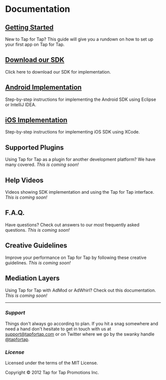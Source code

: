 # Documentation #

## [Getting Started](http://tapfortap.github.com/GettingStarted) ##
New to Tap for Tap? This guide will give you a rundown on how to set up your first app on Tap for Tap.

## [Download our SDK](https://github.com/tapfortap/Documentation/zipball/master) ##
Click here to download our SDK for implementation.

## [Android Implementation](http://tapfortap.github.com/Android) ##
Step-by-step instructions for implementing the Android SDK using Eclipse or IntelliJ IDEA.

## [iOS Implementation](http://tapfortap.github.com/iOS) ##
Step-by-step instructions for implementing iOS SDK using XCode.

## Supported Plugins ##
Using Tap for Tap as a plugin for another development platform?  We have many covered.
*This is coming soon!*

## Help Videos ##
Videos showing SDK implementation and using the Tap for Tap interface.
*This is coming soon!*

## F.A.Q. ##
Have questions? Check out answers to our most frequently asked questions.
*This is coming soon!*

## Creative Guidelines ##
Improve your performance on Tap for Tap by following these creative guidelines.
*This is coming soon!*

## Mediation Layers ##
Using Tap for Tap with AdMod or AdWhirl? Check out this documentation.
*This is coming soon!*


----------

### *Support* ###
Things don't always go according to plan. If you hit a snag somewhere and need a
hand don't hesitate to get in touch with us at
[support@tapfortap.com](mailto:support@tapfortap.com) or on Twitter where we go
by the swanky handle [@tapfortap](https://twitter.com/tapfortap).


### *License* ###
Licensed under the terms of the MIT License.

Copyright &copy; 2012 Tap for Tap Promotions Inc.
